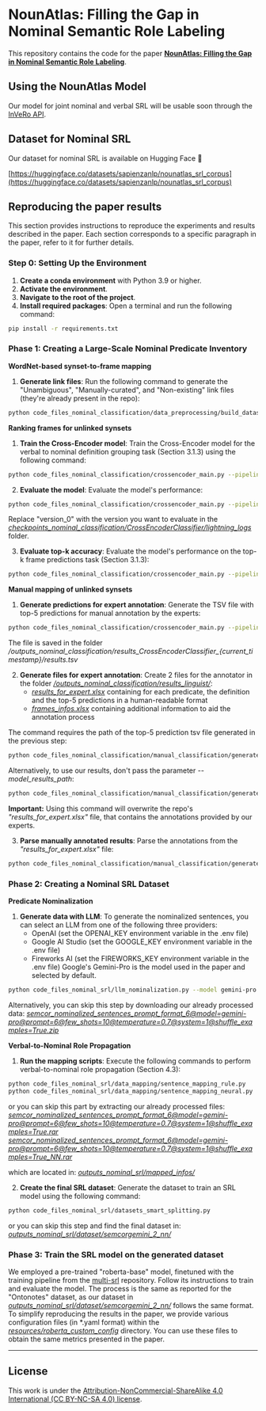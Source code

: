 # NounAtlas: Filling the Gap in Nominal Semantic Role Labeling

This repository contains the code for the paper **[NounAtlas: Filling the Gap in Nominal Semantic Role Labeling](TODO)**. 

## Using the NounAtlas Model

Our model for joint nominal and verbal SRL will be usable soon through the [InVeRo API](https://nlp.uniroma1.it/invero/).

## Dataset for Nominal SRL
Our dataset for nominal SRL is available on Hugging Face 🤗

[https://huggingface.co/datasets/sapienzanlp/nounatlas_srl_corpus](https://huggingface.co/datasets/sapienzanlp/nounatlas_srl_corpus)

## Reproducing the paper results

This section provides instructions to reproduce the experiments and results described in the paper. Each section corresponds to a specific paragraph in the paper, refer to it for further details.


### Step 0:  Setting Up the Environment

1. **Create a conda environment** with Python 3.9 or higher.
2. **Activate the environment**.
3. **Navigate to the root of the project**.
4. **Install required packages**: Open a terminal and run the following command:

```bash
pip install -r requirements.txt
```

### Phase 1: Creating a Large-Scale Nominal Predicate Inventory

**WordNet-based synset-to-frame mapping**

1. **Generate link files**: Run the following command to generate the "Unambiguous", "Manually-curated", and "Non-existing" link files (they're already present in the repo):

```bash
python code_files_nominal_classification/data_preprocessing/build_datasets.py
```

**Ranking frames for unlinked synsets**

1. **Train the Cross-Encoder model**: Train the Cross-Encoder model for the verbal to nominal definition grouping task (Section 3.1.3) using the following command:

```bash
python code_files_nominal_classification/crossencoder_main.py --pipeline_phase train
```

2. **Evaluate the model**: Evaluate the model's performance:

```bash
python code_files_nominal_classification/crossencoder_main.py --pipeline_phase test --version_name version_0
```

Replace "version_0" with the version you want to evaluate in the *_[checkpoints_nominal_classification/CrossEncoderClassifier/lightning_logs](/checkpoints_nominal_classification/CrossEncoderClassifier/lightning_logs)_* folder.

3. **Evaluate top-k accuracy**: Evaluate the model's performance on the top-k frame predictions task (Section 3.1.3):

```bash
python code_files_nominal_classification/crossencoder_main.py --pipeline_phase predict_test --version_name version_0
```

**Manual mapping of unlinked synsets**

1. **Generate predictions for expert annotation**: Generate the TSV file with top-5 predictions for manual annotation by the experts:

```bash
python code_files_nominal_classification/crossencoder_main.py --pipeline_phase predict --version_name version_0
```
The file is saved in the folder */outputs_nominal_classification/results_CrossEncoderClassifier_{current_timestamp}/results.tsv*

2. **Generate files for expert annotation**: Create 2 files for the annotator in the folder *[/outputs_nominal_classification/results_linguist/](/outputs_nominal_classification/results_linguist/)*:
    - *[results_for_expert.xlsx](/outputs_nominal_classification/results_linguist/results_for_expert.xlsx)* containing for each predicate, the definition and the top-5 predictions in a human-readable format
    - *[frames_infos.xlsx](/outputs_nominal_classification/results_linguist/frames_infos.xlsx)* containing additional information to aid the annotation process

The command requires the path of the top-5 prediction tsv file generated in the previous step:

```bash
python code_files_nominal_classification/manual_classification/generate_file_for_linguist.py --pipeline_phase generate --model_results_path <path_to_top5_predictions_tsv_file>
```

Alternatively, to use our results, don't pass the parameter *--model_results_path*:

```bash
python code_files_nominal_classification/manual_classification/generate_file_for_linguist.py --pipeline_phase generate
```
**Important:** Using this command will overwrite the repo's *"results_for_expert.xlsx"* file, that contains the annotations provided by our experts.

3. **Parse manually annotated results**: Parse the annotations from the *"results_for_expert.xlsx"* file:

```bash
python code_files_nominal_classification/manual_classification/generate_file_for_linguist.py --pipeline_phase parse
```

### Phase 2: Creating a Nominal SRL Dataset

**Predicate Nominalization**

1. **Generate data with LLM**: To generate the nominalized sentences, you can select an LLM from one of the following three providers:
    - OpenAI (set the OPENAI_KEY environment variable in the .env file)
    - Google AI Studio (set the GOOGLE_KEY environment variable in the .env file)
    - Fireworks AI (set the FIREWORKS_KEY environment variable in the .env file)
    Google's Gemini-Pro is the model used in the paper and selected by default.

```bash
python code_files_nominal_srl/llm_nominalization.py --model gemini-pro
```

Alternatively, you can skip this step by downloading our already processed data: *[semcor_nominalized_sentences_prompt_format_6@model=gemini-pro@prompt=6@few_shots=10@temperature=0.7@system=1@shuffle_examples=True.zip](/datasets/dataset_nominal_srl/semcor/semcor_nominalized_sentences_prompt_format_6@model=gemini-pro@prompt=6@few_shots=10@temperature=0.7@system=1@shuffle_examples=True.zip)*

**Verbal-to-Nominal Role Propagation**

1. **Run the mapping scripts**: Execute the following commands to perform verbal-to-nominal role propagation (Section 4.3):

```bash
python code_files_nominal_srl/data_mapping/sentence_mapping_rule.py
python code_files_nominal_srl/data_mapping/sentence_mapping_neural.py
```

or you can skip this part by extracting our already processed files:
&nbsp;  *[semcor_nominalized_sentences_prompt_format_6@model=gemini-pro@prompt=6@few_shots=10@temperature=0.7@system=1@shuffle_examples=True.rar](/outputs_nominal_srl/mapped_infos/semcor_nominalized_sentences_prompt_format_6@model=gemini-pro@prompt=6@few_shots=10@temperature=0.7@system=1@shuffle_examples=True.rar)*
&nbsp;  *[semcor_nominalized_sentences_prompt_format_6@model=gemini-pro@prompt=6@few_shots=10@temperature=0.7@system=1@shuffle_examples=True_NN.rar](/outputs_nominal_srl/mapped_infos/semcor_nominalized_sentences_prompt_format_6@model=gemini-pro@prompt=6@few_shots=10@temperature=0.7@system=1@shuffle_examples=True_NN.rar)*

which are located in: *[outputs_nominal_srl/mapped_infos/](/outputs_nominal_srl/mapped_infos/)*

2. **Create the final SRL dataset**: Generate the dataset to train an SRL model using the following command: 

```bash
python code_files_nominal_srl/datasets_smart_splitting.py
```

or you can skip this step and find the final dataset in: *[outputs_nominal_srl/dataset/semcorgemini_2_nn/](/outputs_nominal_srl/dataset/semcorgemini_2_nn/)*

### Phase 3: Train the SRL model on the generated dataset

We employed a pre-trained "roberta-base" model, finetuned with the training pipeline from the [multi-srl](https://github.com/SapienzaNLP/multi-srl) repository. Follow its instructions to train and evaluate the model. The process is the same as reported for the "Ontonotes" dataset, as our dataset in *[outputs_nominal_srl/dataset/semcorgemini_2_nn/](/outputs_nominal_srl/dataset/semcorgemini_2_nn/)* follows the same format.
To simplify reproducing the results in the paper, we provide various configuration files (in *.yaml format) within the *[resources/roberta_custom_config](/resources/roberta_custom_config)* directory. You can use these files to obtain the same metrics presented in the paper.

---

## License

This work is under the [Attribution-NonCommercial-ShareAlike 4.0 International (CC BY-NC-SA 4.0) license](https://creativecommons.org/licenses/by-nc-sa/4.0/).
